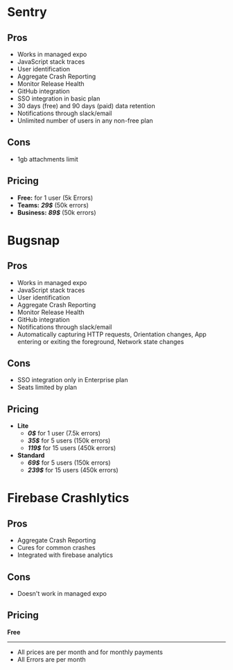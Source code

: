 
# Sentry
## Pros
- Works in managed expo
- JavaScript stack traces
- User identification
- Aggregate Crash Reporting
- Monitor Release Health
- GitHub integration
- SSO integration in basic plan
- 30 days (free) and 90 days (paid) data retention
- Notifications through slack/email
- Unlimited number of users in any non-free plan
 ## Cons
- 1gb attachments limit
 ## Pricing
- **Free:** for 1 user (5k Errors)
- **Teams:** ***29$*** (50k errors)
- **Business:** ***89$*** (50k errors)
# Bugsnap
## Pros
- Works in managed expo
- JavaScript stack traces
- User identification
- Aggregate Crash Reporting
- Monitor Release Health
- GitHub integration
- Notifications through slack/email
- Automatically capturing HTTP requests, Orientation changes, App entering or exiting the foreground, Network state changes
 ## Cons
- SSO integration only in Enterprise plan
- Seats limited by plan
 ## Pricing
- **Lite**
  - ***0$*** for 1 user (7.5k errors)
  - ***35$*** for 5 users (150k errors)
  - ***119$*** for 15 users (450k errors)
- **Standard**
  - ***69$*** for 5 users (150k errors)
  - ***239$*** for 15 users (450k errors)
# Firebase Crashlytics
## Pros
- Aggregate Crash Reporting
- Cures for common crashes
- Integrated with firebase analytics

## Cons
- Doesn't work in managed expo
## Pricing
**Free**
***
- All prices are per month and for monthly payments
- All Errors are per month
